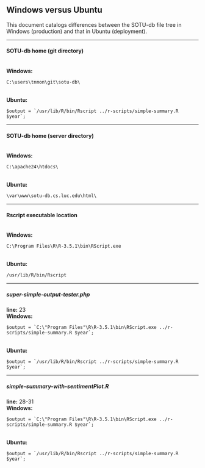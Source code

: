 ## Windows versus Ubuntu
This document catalogs differences between the SOTU-db file tree in Windows (production) and that in Ubuntu (deployment).

---
#### SOTU-db home (git directory) ####
<br>**Windows:**
```
C:\users\tnmon\git\sotu-db\
```
<br>**Ubuntu:**
```
$output = `/usr/lib/R/bin/Rscript ../r-scripts/simple-summary.R $year`;
```
---

#### SOTU-db home (server directory) ####
<br>**Windows:**
```
C:\apache24\htdocs\
```
<br>**Ubuntu:**
```
\var\www\sotu-db.cs.luc.edu\html\
```
---
#### Rscript executable location ####
<br>**Windows:**
```
C:\Program Files\R\R-3.5.1\bin\RScript.exe
```
<br>**Ubuntu:**
```
/usr/lib/R/bin/Rscript
```
---

##### super-simple-output-tester.php
**line:** 23
<br>**Windows:**
```
$output = `C:\"Program Files"\R\R-3.5.1\bin\RScript.exe ../r-scripts/simple-summary.R $year`;
```
<br>**Ubuntu:**
```
$output = `/usr/lib/R/bin/Rscript ../r-scripts/simple-summary.R $year`;
```

---

##### simple-summary-with-sentimentPlot.R ####
**line:** 28-31
<br>**Windows:**
```
$output = `C:\"Program Files"\R\R-3.5.1\bin\RScript.exe ../r-scripts/simple-summary.R $year`;
```
<br>**Ubuntu:**
```
$output = `/usr/lib/R/bin/Rscript ../r-scripts/simple-summary.R $year`;
